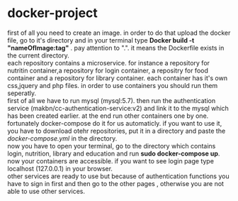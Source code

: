 # docker-project
first of all you need to create an image. in order to do that upload the docker file, go to it's directory and in your terminal type <b>Docker build -t "nameOfImage:tag"</b> . pay attention to ".". it means the Dockerfile exists in the current directory.<br>
each repository contains a microservice. for instance a repository for nutritin container,a repository for login container, a repositry for food container and a repository for library container. each container has it's own css,jquery and php files.
in order to use containers you should run them seperatly.<br>
first of all we have to run mysql (mysql:5.7). then run the authentication service (makbn/cc-authentication-service:v2) and link it to the mysql which has been created earlier. at the end run other containers one by one. fortunately docker-compose do it for us automaticly. if you want to use it, you have to download otehr repositories, put it in a directory and paste the <i>docker-compose.yml</i> in the directory.<br>
now you have to open your terminal, go to the directory which contains login, nutrition, library and education and run <b>sudo docker-compose up</b>. now your containers are accessible. if you want to see login page type localhost (127.0.0.1) in your browser.<br>
other services are ready to use but because of authentication functions you have to sign in first and then go to the other pages , otherwise you are not able to use other services.
